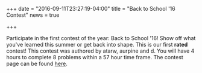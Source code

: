+++
date = "2016-09-11T23:27:19-04:00"
title = "Back to School '16 Contest"
news = true

+++

Participate in the first contest of the year: Back to School '16! Show off what you've learned this summer or get back into shape. This is our first **rated** contest! This contest was authored by <user>atarw</user>, <user>aurpine</user> and <user>d</user>. You will have 4 hours to complete 8 problems within a 57 hour time frame. The contest page can be found <a href="https://dmoj.ca/contest/bts16">here</a>. 